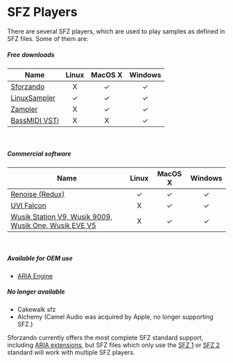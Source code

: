 ---
---
# SFZ Players

There are several SFZ players, which are used to play samples as defined in SFZ
files. Some of them are:

##### Free downloads

| Name                                                    | Linux | MacOS X | Windows |
| ---                                                     | :---: |  :---:  |  :---:  |
| [Sforzando](https://plogue.com/products/sforzando.html) |   X   |    ✓    |    ✓    |
| [LinuxSampler](https://www.linuxsampler.org/)           |   ✓   |    ✓    |    ✓    |
| [Zampler](https://www.zampler.de/)                      |   X   |    ✓    |    ✓    |
| [BassMIDI VSTi](http://falcosoft.hu/softwares.html)     |   X   |    X    |    ✓    |

<br>

##### Commercial software

| Name                                                                           | Linux | MacOS X | Windows |
| ---                                                                            | :---: |  :---:  |  :---:  |
| [Renoise (Redux)](https://www.renoise.com/)                                    |   ✓   |    ✓    |    ✓    |
| [UVI Falcon](https://www.uvi.net/)                                             |   X   |    ✓    |    ✓    |
| [Wusik Station V9, Wusik 9009, Wusik One, Wusik EVE V5](https://www.wusik.com/)|   X   |    ✓    |    ✓    |

<br>

##### Available for OEM use

- [ARIA Engine](http://ariaengine.com/)

##### No longer available

- Cakewalk sfz
- Alchemy (Camel Audio was acquired by Apple, no longer supporting SFZ.)

Sforzando currently offers the most complete SFZ standard support, including
[ARIA extensions](/opcodes/aria), but SFZ files which only use the
[SFZ 1](/opcodes/sfz1) or [SFZ 2](/opcodes/sfz2) standard will
work with multiple SFZ players.
